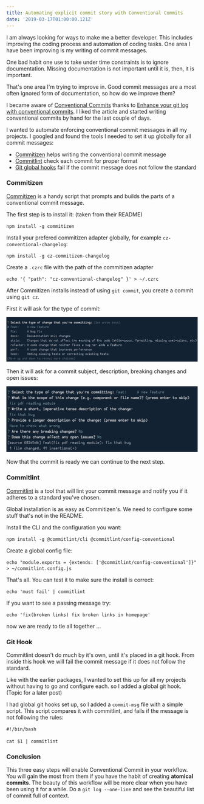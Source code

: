 ```yaml
---
title: Automating explicit commit story with Conventional Commits
date: '2019-03-17T01:00:00.121Z'
---
```


I am always looking for ways to make me a better developer. This includes improving  the coding process and automation of coding tasks. One area I have been improving is my writing of commit messages.

One bad habit one use to take under time constraints is to ignore documentation. Missing documentation is not important until it is, then, it is important.

That's one area I'm trying to improve in. Good commit messages are a most often ignored form of documentation, so how do we improve them?

I became aware of [Conventional Commits](https://www.conventionalcommits.org/en/v1.0.0-beta.3/) thanks to [Enhance your git log with conventional commits](https://dev.to/maxpou/enhance-your-git-log-with-conventional-commits-3ea4). I liked the article and started writing conventional commits by hand for the last couple of days.

I wanted to automate enforcing conventional commit messages in all my projects. I googled and found the tools I needed to set it up globally for all commit messages:

- [Commitizen](https://github.com/commitizen/cz-cli) helps writing the conventional commit message
- [Commitlint](https://github.com/conventional-changelog/commitlint) check each commit for proper format
- [Git global hooks](https://til.hashrocket.com/posts/c89a35a66c-global-git-hooks) fail if the commit message does not follow the standard

### Commitizen

[Commitizen](https://github.com/commitizen/cz-cli) is a handy script that prompts and builds the parts of a conventional commit message.

The first step is to install it: (taken from their README)
```
npm install -g commitizen
```

Install your prefered commitizen adapter globally, for example `cz-conventional-changelog`:

```
npm install -g cz-commitizen-changelog
```

Create a `.czrc` file with the path of the commitizen adapter

```
echo '{ "path": "cz-conventional-changelog" }' > ~/.czrc
```

After Commitizen installs instead of using `git commit`, you create a commit using `git cz`.

First it will ask for the type of commit:

![Commit Type](./images/1.png)

Then it will ask for a commit subject, description, breaking changes and open issues:

![Commit details](./images/2.png)

Now that the commit is ready we can continue to the next step.

### Commitlint

[Commitlint](https://github.com/conventional-changelog/commitlint) is a tool that will lint your commit message and notify you if it adheres to a standard you've chosen.

Global installation is as easy as Commitizen's. We need to configure some stuff that's not in the README.

Install the CLI and the configuration you want:

```
npm install -g @commitlint/cli @commitlint/config-conventional
```

Create a global config file:

```
echo "module.exports = {extends: ['@commitlint/config-conventional']}" > ~/commitlint.config.js
```

That's all. You can test it to make sure the install is correct:

```
echo 'must fail' | commitlint
```

If you want to see a passing message try:

```
echo 'fix(broken links) fix broken links in homepage'
```

now we are ready to tie all together ...

### Git Hook

Commitlint doesn't do much by it's own, until it's placed in a git hook. From inside this hook we will fail the commit message if it does not follow the standard.

Like with the earlier packages, I wanted to set this up for all my projects without having to go and configure each. so I added a global git hook. (Topic for a later post)

I had global git hooks set up, so I added a `commit-msg` file with a simple script. This script compares it with commitlint, and fails if the message is not following the rules:

```
#!/bin/bash

cat $1 | commitlint
```

### Conclusion

This three easy steps will enable Conventional Commit in your workflow. You will gain the most from them if you have the habit of creating **atomical commits**. The beauty of this workflow will be more clear when you have been using it for a while. Do a `git log --one-line` and see the beautiful list of commit full of context.
